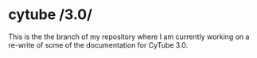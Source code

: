 # cytube /3.0/

This is the the branch of my repository where I am currently working on a re-write of some of the documentation for CyTube 3.0.
